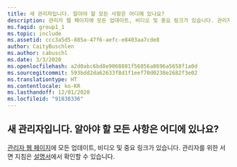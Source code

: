 ```yaml
---
title: 새 관리자입니다. 알아야 할 모든 사항은 어디에 있나요?
description: 관리자 웹 페이지에 모든 업데이트, 비디오 및 중요 링크가 있습니다. 관리자를 위한 서면 지침은...
ms.faqid: group1_1
ms.topic: include
ms.assetid: ccc3a5d5-885a-47f6-aefc-e8403aa7cde8
author: CaityBuschlen
ms.author: cabuschl
ms.date: 3/3/2020
ms.openlocfilehash: a2d0abc6bd8e9068881f56856a8696a5658f1a0d
ms.sourcegitcommit: 593bdd2da62633f8d1f1eef70d0238e2682f3e02
ms.translationtype: HT
ms.contentlocale: ko-KR
ms.lasthandoff: 12/01/2020
ms.locfileid: "91838336"
---
```

## <a name="im-a-new-administrator-where-is-everything-i-need-to-know"></a>새 관리자입니다. 알아야 할 모든 사항은 어디에 있나요?

[관리자 웹 페이지](https://visualstudio.microsoft.com/subscriptions-administration/)에 모든 업데이트, 비디오 및 중요 링크가 있습니다. 관리자를 위한 서면 지침은 [설명서](https://docs.microsoft.com/visualstudio/subscriptions/admin-responsibilities)에서 확인할 수 있습니다.
